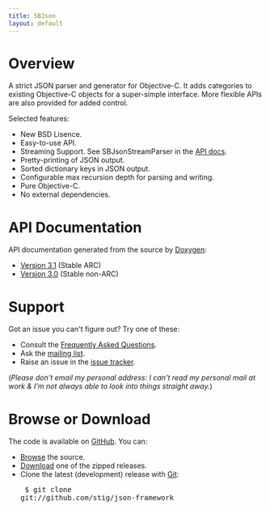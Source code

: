 ```yaml
---
title: SBJson
layout: default
---
```


[issues]: http://github.com/stig/json-framework/issues
[list]: http://groups.google.com/group/json-framework
[faq]: http://github.com/stig/json-framework/wiki/FrequentlyAskedQuestions
[GitHub]: http://github.com/
[browse]: http://github.com/stig/json-framework
[download]: http://github.com/stig/json-framework/downloads
[Git]: http://git-scm.com
[Author]: http://stig.github.com
[api]: http://stig.github.com/json-framework/api/3.1

# Overview

A strict JSON parser and generator for Objective-C. It adds categories to existing Objective-C objects for a super-simple interface. More flexible APIs are also provided for added control.

Selected features:

* New BSD Lisence.
* Easy-to-use API.
* Streaming Support. See SBJsonStreamParser in the [API docs][api].
* Pretty-printing of JSON output.
* Sorted dictionary keys in JSON output.
* Configurable max recursion depth for parsing and writing.
* Pure Objective-C.
* No external dependencies.

# API Documentation

API documentation generated from the source by [Doxygen](http://www.doxygen.org):

* [Version 3.1](api/3.1/) (Stable ARC)
* [Version 3.0](api/3.0/) (Stable non-ARC)

# Support

Got an issue you can't figure out? Try one of these:

* Consult the [Frequently Asked Questions][faq].
* Ask the [mailing list][list].
* Raise an issue in the [issue tracker][issues].

(*Please don't email my personal address: I can't read my personal mail at work & I'm not always able to look into things straight away.*)

# Browse or Download

The code is available on [GitHub][]. You can:

* [Browse][] the source.
* [Download][] one of the zipped releases.
* Clone the latest (development) release with [Git][]: <pre>
$ git clone git://github.com/stig/json-framework
</pre>
